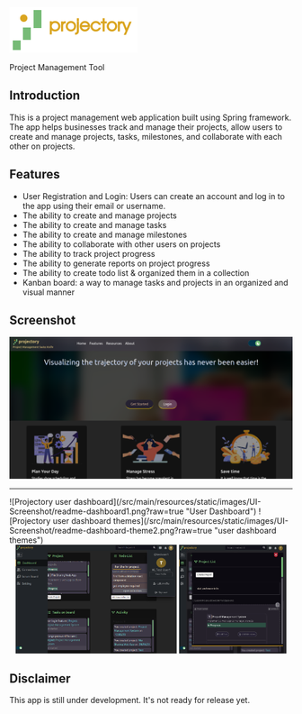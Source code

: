 
![Projectory Logo](/src/main/resources/static/images/projectory-logo-full.png)
<p>Project Management Tool</p>


## Introduction

This is a project management web application built using Spring framework. The app helps businesses track and manage their projects, allow users to create and manage projects, tasks, milestones, and collaborate with each other on projects.


## Features

- User Registration and Login: Users can create an account and log in to the app using their email or username.
- The ability to create and manage projects
- The ability to create and manage tasks
- The ability to create and manage milestones
- The ability to collaborate with other users on projects
- The ability to track project progress
- The ability to generate reports on project progress
- The ability to create todo list & organized them in a collection
- Kanban board: a way to manage tasks and projects in an organized and visual manner

## Screenshot
![Projectory landing page](/src/main/resources/static/images/UI-Screenshot/readme-landingpage.png?raw=true "Landing Page")
<hr/>
![Projectory user dashboard](/src/main/resources/static/images/UI-Screenshot/readme-dashboard1.png?raw=true "User Dashboard")
![Projectory user dashboard themes](/src/main/resources/static/images/UI-Screenshot/readme-dashboard-theme2.png?raw=true "user dashboard themes")

<div align="center">
    <img src="/src/main/resources/static/images/UI-Screenshot/readme-dashboard2.png?raw=true" width="57%" alt="Responsive design"/> 
    <img src="/src/main/resources/static/images/UI-Screenshot/modal-project-view.png?raw=true" width="38%" alt="Expanded Projectory"/> 
</div>

## Disclaimer

This app is still under development. It's not ready for release yet.

